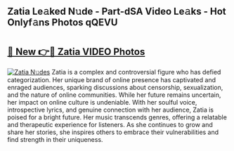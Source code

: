 ## Zatia Le𝚊ked N𝚞de - Part-dSA Video Le𝚊ks - Hot Onlyf𝚊ns Photos qQEVU

# <h2><a href="http://ab30933.deff.icu/?id=Zatia">🔗 New 👉🔴 Zatia VIDEO Photos</a></h2>

[![Zatia N𝚞des](https://i.imgur.com/rIISA9y.gif)](http://ab30933.deff.icu/?id=Zatia)
Zatia is a complex and controversial figure who has defied categorization. Her unique brand of online presence has captivated and enraged audiences, sparking discussions about censorship, sexualization, and the nature of online communities. While her future remains uncertain, her impact on online culture is undeniable. With her soulful voice, introspective lyrics, and genuine connection with her audience, Zatia is poised for a bright future. Her music transcends genres, offering a relatable and therapeutic experience for listeners. As she continues to grow and share her stories, she inspires others to embrace their vulnerabilities and find strength in their uniqueness.
